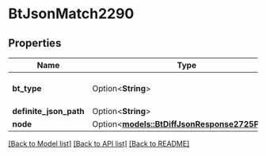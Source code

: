# BtJsonMatch2290

## Properties

Name | Type | Description | Notes
------------ | ------------- | ------------- | -------------
**bt_type** | Option<**String**> | Type of JSON object. | [optional]
**definite_json_path** | Option<**String**> |  | [optional]
**node** | Option<[**models::BtDiffJsonResponse2725Patch**](BTDiffJsonResponse_2725_patch.md)> |  | [optional]

[[Back to Model list]](../README.md#documentation-for-models) [[Back to API list]](../README.md#documentation-for-api-endpoints) [[Back to README]](../README.md)


